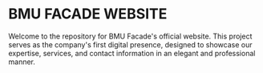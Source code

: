 # BMU FACADE WEBSITE

Welcome to the repository for BMU Facade's official website. This project serves as the company's first digital presence, designed to showcase our expertise, services, and contact information in an elegant and professional manner.
